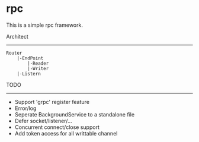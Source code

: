 # rpc

This is a simple rpc framework.

Architect
___

	Router
		|-EndPoint
			|-Reader
			|-Writer
		|-Listern

TODO
___
- Support 'grpc' register feature
- Error/log
- Seperate BackgroundService to a standalone file
- Defer socket/listener/...
- Concurrent connect/close support
- Add token access for all writtable channel
